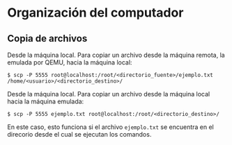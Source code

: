 # Organización del computador

## Copia de archivos

Desde la máquina local. Para copiar un archivo desde la máquina remota, la emulada por QEMU, hacia la máquina local:

`$ scp -P 5555 root@localhost:/root/<directorio_fuente>/ejemplo.txt /home/<usuario>/<directorio_destino>/`

Desde la máquina local. Para copiar un archivo desde la máquina local hacia la máquina emulada:

`$ scp -P 5555 ejemplo.txt root@localhost:/root/<directorio_destino>/`

En este caso, esto funciona si  el archivo `ejemplo.txt` se encuentra en el direcorio desde el cual se ejecutan los comandos.

